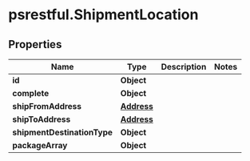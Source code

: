 # psrestful.ShipmentLocation

## Properties
Name | Type | Description | Notes
------------ | ------------- | ------------- | -------------
**id** | **Object** |  | 
**complete** | **Object** |  | 
**shipFromAddress** | [**Address**](Address.md) |  | 
**shipToAddress** | [**Address**](Address.md) |  | 
**shipmentDestinationType** | **Object** |  | 
**packageArray** | **Object** |  | 
